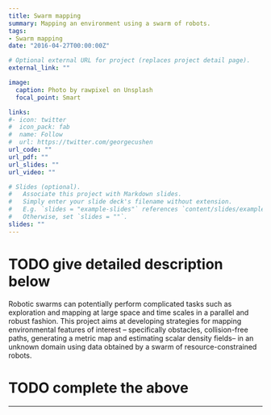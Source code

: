 ```yaml
---
title: Swarm mapping
summary: Mapping an environment using a swarm of robots.
tags:
- Swarm mapping
date: "2016-04-27T00:00:00Z"

# Optional external URL for project (replaces project detail page).
external_link: ""

image:
  caption: Photo by rawpixel on Unsplash
  focal_point: Smart

links:
#- icon: twitter
#  icon_pack: fab
#  name: Follow
#  url: https://twitter.com/georgecushen
url_code: ""
url_pdf: ""
url_slides: ""
url_video: ""

# Slides (optional).
#   Associate this project with Markdown slides.
#   Simply enter your slide deck's filename without extension.
#   E.g. `slides = "example-slides"` references `content/slides/example-slides.md`.
#   Otherwise, set `slides = ""`.
slides: ""
---
```


# TODO give detailed description below

Robotic swarms can potentially perform complicated tasks such as exploration
and mapping at large space and time scales in a parallel and robust fashion. This
project aims at developing strategies for mapping environmental features of interest – specifically
obstacles, collision-free paths, generating a metric map and estimating scalar
density fields– in an unknown domain using data obtained by a swarm of resource-constrained
robots.

# TODO complete the above
---

